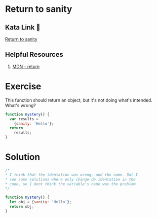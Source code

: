 # Return to sanity

## Kata Link 🥋

[Return to sanity](https://www.codewars.com/kata/514a7ac1a33775cbb500001e/train/javascript)

## Helpful Resources

1. [MDN - return](https://developer.mozilla.org/en-US/docs/Web/JavaScript/Reference/Statements/return)

# Exercise
This function should return an object, but it's not doing what's intended. What's wrong?

```js
function mystery() {
  var results =
    {sanity: 'Hello'};
  return
    results;
}
```

# Solution

```js
/*
* I think that the identation was wrong, and the name. But I
* see some solutions where only change de identation in the  
* code, so I dont think the variable's name was the problem
*/

function mystery() {
  let obj = {sanity: 'Hello'};
  return obj;
}
```